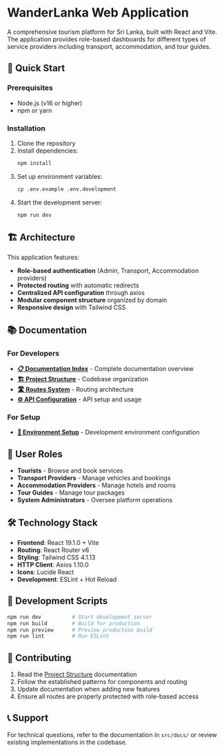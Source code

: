# WanderLanka Web Application

A comprehensive tourism platform for Sri Lanka, built with React and Vite. The application provides role-based dashboards for different types of service providers including transport, accommodation, and tour guides.

## 🚀 Quick Start

### Prerequisites
- Node.js (v16 or higher)
- npm or yarn

### Installation
1. Clone the repository
2. Install dependencies:
   ```bash
   npm install
   ```
3. Set up environment variables:
   ```bash
   cp .env.example .env.development
   ```
4. Start the development server:
   ```bash
   npm run dev
   ```

## 🏗️ Architecture

This application features:
- **Role-based authentication** (Admin, Transport, Accommodation providers)
- **Protected routing** with automatic redirects
- **Centralized API configuration** through axios
- **Modular component structure** organized by domain
- **Responsive design** with Tailwind CSS

## 📚 Documentation

### For Developers
- **[📋 Documentation Index](./src/docs/README.md)** - Complete documentation overview
- **[🏗️ Project Structure](./src/docs/PROJECT_STRUCTURE.md)** - Codebase organization
- **[🛣️ Routes System](./src/docs/ROUTES_SYSTEM.md)** - Routing architecture
- **[⚙️ API Configuration](./src/docs/API_CONFIGURATION.md)** - API setup and usage

### For Setup
- **[🔧 Environment Setup](./src/docs/ENVIRONMENT_SETUP.md)** - Development environment configuration

## 🔑 User Roles

- **Tourists** - Browse and book services
- **Transport Providers** - Manage vehicles and bookings
- **Accommodation Providers** - Manage hotels and rooms
- **Tour Guides** - Manage tour packages
- **System Administrators** - Oversee platform operations

## 🛠️ Technology Stack

- **Frontend**: React 19.1.0 + Vite
- **Routing**: React Router v6
- **Styling**: Tailwind CSS 4.1.13
- **HTTP Client**: Axios 1.10.0
- **Icons**: Lucide React
- **Development**: ESLint + Hot Reload

## 📝 Development Scripts

```bash
npm run dev          # Start development server
npm run build        # Build for production
npm run preview      # Preview production build
npm run lint         # Run ESLint
```

## 🤝 Contributing

1. Read the [Project Structure](./src/docs/PROJECT_STRUCTURE.md) documentation
2. Follow the established patterns for components and routing
3. Update documentation when adding new features
4. Ensure all routes are properly protected with role-based access

## 📞 Support

For technical questions, refer to the documentation in `src/docs/` or review existing implementations in the codebase.
